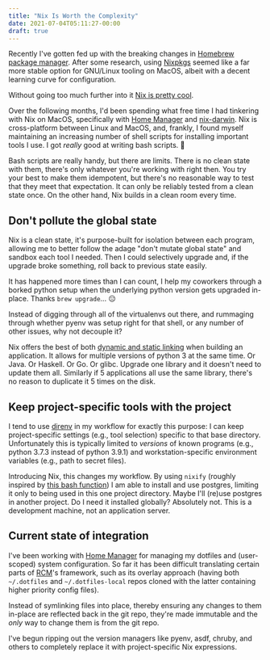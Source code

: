```yaml
---
title: "Nix Is Worth the Complexity"
date: 2021-07-04T05:11:27-00:00
draft: true
---
```


Recently I've gotten fed up with the breaking changes in [Homebrew package manager](https://brew.sh/). After some research, using [Nixpkgs][nix] seemed like a far more stable option for GNU/Linux tooling on MacOS, albeit with a decent learning curve for configuration.

Without going too much further into it [Nix is pretty cool][nix-how-it-works].

[nix]: https://nixos.org/
[nix-how-it-works]: https://nixos.org/guides/how-nix-works.html

Over the following months, I'd been spending what free time I had tinkering with Nix on MacOS, specifically with [Home Manager][home-manager] and [nix-darwin][nix-darwin]. Nix is cross-platform between Linux and MacOS, and, frankly, I found myself maintaining an increasing number of shell scripts for installing important tools I use. I got _really_ good at writing bash scripts. :rofl:

Bash scripts are really handy, but there are limits. There is no clean state with them, there's only whatever you're working with right then. You try your best to make them idempotent, but there's no reasonable way to test that they meet that expectation. It can only be reliably tested from a clean state once. On the other hand, Nix builds in a clean room every time.

[nix-darwin]: https://daiderd.com/nix-darwin/

## Don't pollute the global state

Nix is a clean state, it's purpose-built for isolation between each program, allowing me to better follow the adage "don't mutate global state" and sandbox each tool I needed. Then I could selectively upgrade and, if the upgrade broke something, roll back to previous state easily.

It has happened more times than I can count, I help my coworkers through a borked python setup when the underlying python version gets upgraded in-place. Thanks `brew upgrade`... :expressionless:

Instead of digging through all of the virtualenvs out there, and rummaging through whether pyenv was setup right for that shell, or any number of other issues, why not decouple it?

Nix offers the best of both [dynamic and static linking][static-vs-dynamic-link] when building an application. It allows for multiple versions of python 3 at the same time. Or Java. Or Haskell. Or Go. Or glibc. Upgrade one library and it doesn't need to update them all. Similarly if 5 applications all use the same library, there's no reason to duplicate it 5 times on the disk.

[static-vs-dynamic-link]: https://kb.iu.edu/d/akqn

## Keep project-specific tools with the project

I tend to use [direnv][direnv] in my workflow for exactly this purpose: I can keep project-specific settings (e.g., tool selection) specific to that base directory. Unfortunately this is typically limited to _versions_ of known programs (e.g., python 3.7.3 instead of python 3.9.1) and workstation-specific environment variables (e.g., path to secret files).

Introducing Nix, this changes my workflow. By using `nixify` (roughly inspired by [this bash function][nixify-script]) I am able to install and use postgres, limiting it only to being used in this one project directory. Maybe I'll (re)use postgres in another project. Do I need it installed globally? Absolutely not. This is a development machine, not an application server.

[direnv]: https://direnv.net/
[nixify-script]: https://github.com/ejpcmac/config/blob/bc9ee4e7363e4e0ca97f4addbdd9370b83048d3c/zsh/direnv.zsh#L33-L138

## Current state of integration

I've been working with [Home Manager][home-manager] for managing my dotfiles and (user-scoped) system configuration. So far it has been difficult translating certain parts of [RCM][rcm]'s framework, such as its overlay approach (having both `~/.dotfiles` and `~/.dotfiles-local` repos cloned with the latter containing higher priority config files).

Instead of symlinking files into place, thereby ensuring any changes to them in-place are reflected back in the git repo, they're made immutable and the _only_ way to change them is from the git repo.

I've begun ripping out the version managers like pyenv, asdf, chruby, and others to completely replace it with project-specific Nix expressions.

[home-manager]: https://github.com/nix-community/home-manager
[rcm]: https://github.com/thoughtbot/rcm
